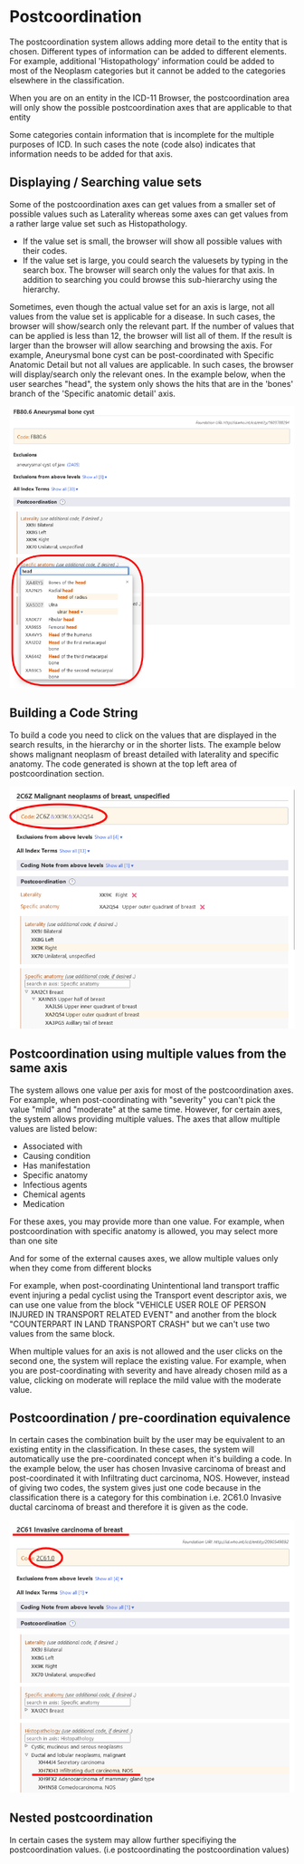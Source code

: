 ﻿# Postcoordination

The postcoordination system allows adding more detail to the entity that is chosen. Different types of information can be added to different elements. For example, additional 'Histopathology' information could be added to most of the Neoplasm categories but it cannot be added to the categories elsewhere in the classification.

When you are on an entity in the ICD-11 Browser, the postcoordination area will only show the possible postcoordination axes that are applicable to that entity

Some categories contain information that is incomplete for the multiple purposes of ICD. In such cases the note (code also) indicates that information needs to be added for that axis.

## Displaying / Searching value sets

Some of the postcoordination axes can get values from a smaller set of possible values such as Laterality whereas some axes can get values from a rather large value set such as Histopathology.

- If the value set is small, the browser will show all possible values with their codes.
- If the value set is large, you could search the valuesets by typing in the search box. The browser will search only the values for that axis. In addition to searching you could browse this sub-hierarchy using the hierarchy.

Sometimes, even though the actual value set for an axis is large, not all values from the value set is applicable for a disease. In such cases, the browser will show/search only the relevant part. If the number of values that can be applied is less than 12, the browser will list all of them. If the result is larger than the browser will allow searching and browsing the axis.
For example, Aneurysmal bone cyst can be post-coordinated with Specific Anatomic Detail but not all values are applicable. In such cases, the browser will display/search only the relevant ones. In the example below, when the user searches "head", the system only shows the hits that are in the 'bones' branch of the 'Specific anatomic detail' axis. 

![screenshot of the postcoordination search results](img/postcoordination-search.png "Postcoordination search results")

## Building a Code String

To build a code you need to click on the values that are displayed in the search results, in the hierarchy or in the shorter lists. The example below shows malignant neoplasm of breast detailed with laterality and specific anatomy. The code generated is shown at the top left area of postcoordination section.

![screenshot of how to build a code string](img/building-code-string.png "Building a code string")

## Postcoordination using multiple values from the same axis

The system allows one value per axis for most of the postcoordination axes. For example, when post-coordinating with "severity" you can't pick the value "mild" and "moderate" at the same time. However, for certain axes, the system allows providing multiple values. The axes that allow multiple values are listed below:

- Associated with
- Causing condition
- Has manifestation
- Specific anatomy
- Infectious agents
- Chemical agents
- Medication

For these axes, you may provide more than one value. For example, when postcoordination with specific anatomy is allowed, you may select more than one site

And for some of the external causes axes, we allow multiple values only when they come from different blocks

For example, when post-coordinating Unintentional land transport traffic event injuring a pedal cyclist using the Transport event descriptor axis, we can use one value from the block "VEHICLE USER ROLE OF PERSON INJURED IN TRANSPORT RELATED EVENT" and another from the block "COUNTERPART IN LAND TRANSPORT CRASH" but we can't use two values from the same block.

When multiple values for an axis is not allowed and the user clicks on the second one, the system will replace the existing value. For example, when you are post-coordinating with severity and have already chosen mild as a value, clicking on moderate will replace the mild value with the moderate value.

## Postcoordination / pre-coordination equivalence

In certain cases the combination built by the user may be equivalent to an existing entity in the classification. In these cases, the system will automatically use the pre-coordinated concept when it's building a code. In the example below, the user has chosen Invasive carcinoma of breast and post-coordinated it with Infiltrating duct carcinoma, NOS. However, instead of giving two codes, the system gives just one code because in the classification there is a category for this combination i.e. 2C61.0 Invasive ductal carcinoma of breast and therefore it is given as the code.

![screenshot of the pre-coordination equivalence](img/pre-coordination.png "Pre-coordination equivalence")

## Nested postcoordination

In certain cases the system may allow further specifiying the postcoordination values. (i.e postcoordinating the postcoordination values) 